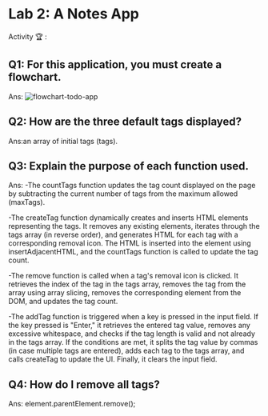 # Lab 2: A Notes App

<!--
            JavaScript adv: Lab 2
            Group:
            1. Name: ISMAIL BIN AMAN, Matrix No: SX211939ECJHF04, Github ID: oldpistol
            2. Name: SEPRIYANDI BIN AGUSR, Matrix No: SX211697ECRHF04, Github ID: sepz36
            3. Name: MUHAMMAD AZAM BIN AZMAN, Matrix No: SX211707ECRHF04, Github ID: Azamazman96
            4. Name: MUHAMMAD BADRUL AMIN BIN MASROL, Matrix No: SX220346ECJHS04, Github ID: badz20 
-->

Activity 🏆 :
## Q1: For this application, you must create a flowchart.
Ans:
![flowchart-todo-app](http://www.plantuml.com/plantuml/png/TSzDJkmm40JWlKzHcbLoXPV56mHhDi01J5mPB1ptoDr1pEs97NuoGgpzTLNvgEQBBNDo5YqHDo7WqPyK9hWNetCDk7zFoW9bucWAZop6QlpgRVM3YnEwUl696Fxti1TcT1Tgxu0jOannV5L8nk6hwu3dnKpoKD5Tr7Fob_thBC6duJk1sLYqjIBcsW7Zks6AJA6nsv-E1__6VNvTMLEtbDyZr-jQtC9DsZVhsMwOBkD8LSnKzQVsogH4bwM_bYn5ofNB8Kvkh_-ocrIJipioXsLE7m00)
## Q2: How are the three default tags displayed?
Ans:an array of initial tags (tags).

## Q3: Explain the purpose of each function used.
Ans:
-The countTags function updates the tag count displayed on the page by subtracting the current number of tags from the maximum allowed (maxTags).

-The createTag function dynamically creates and inserts HTML elements representing the tags. It removes any existing  elements, iterates through the tags array (in reverse order), and generates HTML for each tag with a corresponding removal icon. The HTML is inserted into the  element using insertAdjacentHTML, and the countTags function is called to update the tag count.
  
-The remove function is called when a tag's removal icon is clicked. It retrieves the index of the tag in the tags array, removes the tag from the array using array slicing, removes the corresponding  element from the DOM, and updates the tag count.
  
-The addTag function is triggered when a key is pressed in the input field. If the key pressed is "Enter," it retrieves the entered tag value, removes any excessive whitespace, and checks if the tag length is valid and not already in the tags array. If the conditions are met, it splits the tag value by commas (in case multiple tags are entered), adds each tag to the tags array, and calls createTag to update the UI. Finally, it clears the input field.


## Q4: How do I remove all tags?
Ans:
element.parentElement.remove();


